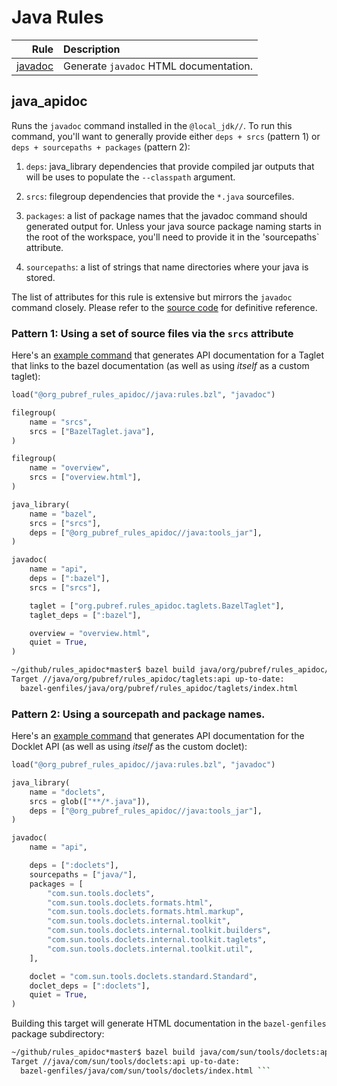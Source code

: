 # Java Rules

| Rule | Description |
| ---: | :--- |
| [javadoc](#javadoc) | Generate `javadoc` HTML documentation. |

## java\_apidoc

Runs the `javadoc` command installed in the `@local_jdk//`.  To run
this command, you'll want to generally provide either `deps + srcs` (pattern 1) or
`deps + sourcepaths + packages` (pattern 2):

1. `deps`: java_library dependencies that provide compiled jar outputs
that will be uses to populate the `--classpath` argument.

1. `srcs`: filegroup dependencies that provide the `*.java`
sourcefiles.

1. `packages`: a list of package names that the javadoc command should
   generated output for.  Unless your java source package naming
   starts in the root of the workspace, you'll need to provide it in
   the 'sourcepaths` attribute.

1. `sourcepaths`: a list of strings that name directories where your
   java is stored.

The list of attributes for this rule is extensive but mirrors the
`javadoc` command closely.  Please refer to the
[source code](https://github.com/pubref/rules_apidoc/blob/master/apidoc/internal/javadoc.bzl)
for definitive reference.

### Pattern 1: Using a set of source files via the `srcs` attribute

Here's an [example command](org/pubref/rules_apidoc/taglets) that
generates API documentation for a Taglet that links to the bazel
documentation (as well as using *itself* as a custom taglet):

```python
load("@org_pubref_rules_apidoc//java:rules.bzl", "javadoc")

filegroup(
    name = "srcs",
    srcs = ["BazelTaglet.java"],
)

filegroup(
    name = "overview",
    srcs = ["overview.html"],
)

java_library(
    name = "bazel",
    srcs = ["srcs"],
    deps = ["@org_pubref_rules_apidoc//java:tools_jar"],
)

javadoc(
    name = "api",
    deps = [":bazel"],
    srcs = ["srcs"],

    taglet = ["org.pubref.rules_apidoc.taglets.BazelTaglet"],
    taglet_deps = [":bazel"],

    overview = "overview.html",
    quiet = True,
)
```

```sh
~/github/rules_apidoc*master$ bazel build java/org/pubref/rules_apidoc/taglets:api
Target //java/org/pubref/rules_apidoc/taglets:api up-to-date:
  bazel-genfiles/java/org/pubref/rules_apidoc/taglets/index.html
```

### Pattern 2: Using a sourcepath and package names.

Here's an [example command](com/sun/tools/doclets) that generates API
documentation for the Docklet API (as well as using *itself* as the
custom doclet):

```python
load("@org_pubref_rules_apidoc//java:rules.bzl", "javadoc")

java_library(
    name = "doclets",
    srcs = glob(["**/*.java"]),
    deps = ["@org_pubref_rules_apidoc//java:tools_jar"],
)

javadoc(
    name = "api",

    deps = [":doclets"],
    sourcepaths = ["java/"],
    packages = [
        "com.sun.tools.doclets",
        "com.sun.tools.doclets.formats.html",
        "com.sun.tools.doclets.formats.html.markup",
        "com.sun.tools.doclets.internal.toolkit",
        "com.sun.tools.doclets.internal.toolkit.builders",
        "com.sun.tools.doclets.internal.toolkit.taglets",
        "com.sun.tools.doclets.internal.toolkit.util",
    ],

    doclet = "com.sun.tools.doclets.standard.Standard",
    doclet_deps = [":doclets"],
    quiet = True,
)
```

Building this target will generate HTML documentation in the
`bazel-genfiles` package subdirectory:

```sh
~/github/rules_apidoc*master$ bazel build java/com/sun/tools/doclets:api
Target //java/com/sun/tools/doclets:api up-to-date:
  bazel-genfiles/java/com/sun/tools/doclets/index.html ```
```
